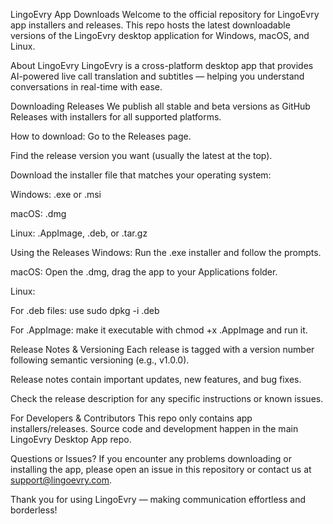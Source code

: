 LingoEvry App Downloads
Welcome to the official repository for LingoEvry app installers and releases. This repo hosts the latest downloadable versions of the LingoEvry desktop application for Windows, macOS, and Linux.

About LingoEvry
LingoEvry is a cross-platform desktop app that provides AI-powered live call translation and subtitles — helping you understand conversations in real-time with ease.

Downloading Releases
We publish all stable and beta versions as GitHub Releases with installers for all supported platforms.

How to download:
Go to the Releases page.

Find the release version you want (usually the latest at the top).

Download the installer file that matches your operating system:

Windows: .exe or .msi

macOS: .dmg

Linux: .AppImage, .deb, or .tar.gz

Using the Releases
Windows: Run the .exe installer and follow the prompts.

macOS: Open the .dmg, drag the app to your Applications folder.

Linux:

For .deb files: use sudo dpkg -i <filename>.deb

For .AppImage: make it executable with chmod +x <filename>.AppImage and run it.

Release Notes & Versioning
Each release is tagged with a version number following semantic versioning (e.g., v1.0.0).

Release notes contain important updates, new features, and bug fixes.

Check the release description for any specific instructions or known issues.

For Developers & Contributors
This repo only contains app installers/releases.
Source code and development happen in the main LingoEvry Desktop App repo.

Questions or Issues?
If you encounter any problems downloading or installing the app, please open an issue in this repository or contact us at support@lingoevry.com.

Thank you for using LingoEvry — making communication effortless and borderless!

